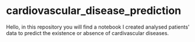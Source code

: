 # cardiovascular_disease_prediction
Hello, in this repository you will find a notebook I created analysed patients' data to  predict the existence or absence of cardivascular diseases.  
